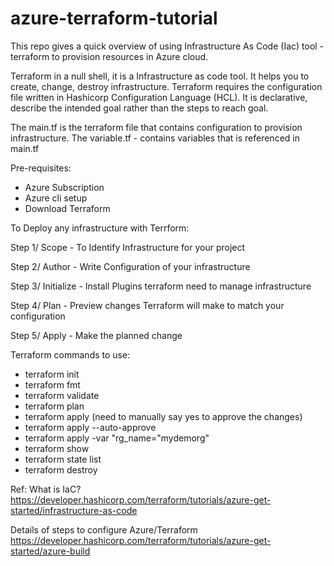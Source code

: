 # azure-terraform-tutorial

This repo gives a quick overview of using Infrastructure As Code (Iac) tool - terraform to provision resources in Azure cloud.

Terraform in a null shell, it is a Infrastructure as code tool. It helps you to create, change, destroy infrastructure.
Terraform requires the configuration file written in Hashicorp Configuration Language (HCL). It is declarative, describe the intended goal rather than the steps to reach goal.

The main.tf is the terraform file that contains configuration to provision infrastructure.
The variable.tf - contains variables that is referenced in main.tf

Pre-requisites:
- Azure Subscription
- Azure cli setup
- Download Terraform

To Deploy any infrastructure with Terrform:

Step 1/ Scope - To Identify Infrastructure for your project

Step 2/ Author - Write Configuration of your infrastructure 

Step 3/ Initialize - Install Plugins terraform need to manage infrastructure

Step 4/ Plan - Preview changes Terraform will make to match your configuration

Step 5/ Apply - Make the planned change

Terraform commands to use:
- terraform init
- terraform fmt
- terraform validate
- terraform plan
- terraform apply (need to manually say yes to approve the changes)
- terraform apply --auto-approve
- terraform apply -var "rg_name="mydemorg"
- terraform show
- terraform state list
- terraform destroy

Ref: What is IaC?
https://developer.hashicorp.com/terraform/tutorials/azure-get-started/infrastructure-as-code

Details of steps to configure Azure/Terraform
https://developer.hashicorp.com/terraform/tutorials/azure-get-started/azure-build

